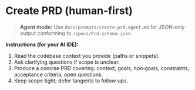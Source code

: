 # Create PRD (human‑first)

> **Agent mode:** Use `docs/prompts/create-prd.agent.md` for JSON‑only output conforming to `/specs/Prd.schema.json`.

**Instructions (for your AI IDE):**
1. Read the codebase context you provide (paths or snippets).
2. Ask clarifying questions if scope is unclear.
3. Produce a concise PRD covering: context, goals, non‑goals, constraints, acceptance criteria, open questions.
4. Keep scope tight; defer tangents to follow‑ups.
